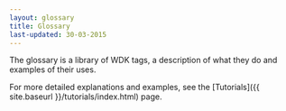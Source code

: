 ```yaml
---
layout: glossary
title: Glossary
last-updated: 30-03-2015
---
```


The glossary is a library of WDK tags, a description of what they do and examples of their uses.

For more detailed explanations and examples, see the [Tutorials]({{ site.baseurl }}/tutorials/index.html) page. 
